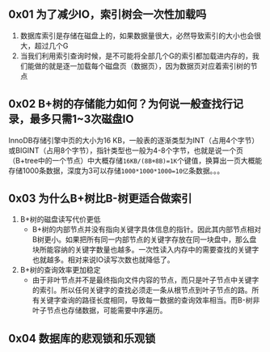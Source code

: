 ## 0x01 为了减少IO，索引树会一次性加载吗

1. 数据库索引是存储在磁盘上的，如果数据量很大，必然导致索引的大小也会很大，超过几个G
2. 当我们利用索引查询时候，是不可能将全部几个G的索引都加载进内存的，我们能做的就是逐一加载每个磁盘页（数据页），因为数据页对应着索引树的节点



## 0x02 B+树的存储能力如何？为何说一般查找行记录，最多只需1~3次磁盘IO

InnoDB存储引擎中页的大小为16 KB，一般表的逐渐类型为INT（占用4个字节）或BIGINT（占用8个字节），指针类型也一般为4-8个字节，也就是说一个页（B+tree中的一个节点）中大概存储`16KB/(8B+8B)=1K`个键值，换算出一页大概能存储1000条数据，深度为3可以存储`1000*1000*1000=10亿`条数据。。。

## 0x03 为什么B+树比B-树更适合做索引

1. B+树的磁盘读写代价更低
   * B+树的内部节点并没有指向关键字具体信息的指针。因此其内部节点相对B树更小。如果把所有同一内部节点的关键字存放在同一块盘中，那么盘块所能容纳的关键字数量也越多。一次性读入内存中的需要查找的关键字也就越多。相对来说IO读写次数也就降低了。
2. B+树的查询效率更加稳定
   * 由于非叶节点并不是最终指向文件内容的节点，而只是叶子节点中关键字的索引。所以任何关键字的查找必须走一条从根节点到叶子节点的路。所有关键字查询的路径长度相同，导致每一数据的查询效率相当。而B-树非叶子节点也存储数据，可能需要中序遍历。

## 0x04 数据库的悲观锁和乐观锁

